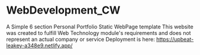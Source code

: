 # WebDevelopment_CW
A Simple 6 section Personal Portfolio Static WebPage template
This website was created to fulfill Web Technology module's requirements and does not represent an actual company or service
Deployment is here: https://upbeat-leakey-a348e9.netlify.app/

